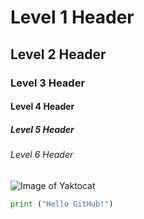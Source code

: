 # Level 1 Header
## Level 2 Header
### Level 3 Header
#### Level 4 Header
##### Level 5 Header
###### Level 6 Header

![Image of Yaktocat](https://octodex.github.com/images/yaktocat.png)

``` python
print ("Hello GitHub!")
```
